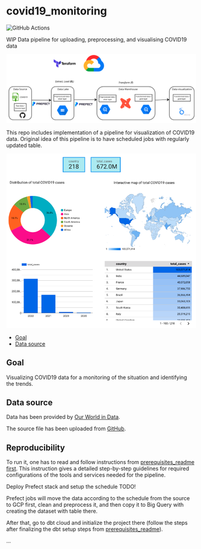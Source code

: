 # covid19_monitoring

![GitHub Actions](https://github.com/MikhailKuklin/covid19_monitoring/actions/workflows/GHA.yml/badge.svg?&branch=main&kill_cache=1)

WIP Data pipeline for uploading, preprocessing, and visualising COVID19 data 

![Project architecture](images/covid19_monitoring_architecture.png)

This repo includes implementation of a pipeline for visualization of COVID19 data. Original idea of this pipeline is to have scheduled jobs with regularly updated table. 

![Dashboard](images/dashboard_example.png)

- [Goal](#Goal)
- [Data source](#Data-source)

## Goal

Visualizing COVID19 data for a monitoring of the situation and identifying the trends.

## Data source

Data has been provided by [Our World in Data](https://ourworldindata.org/coronavirus).

The source file has been uploaded from [GitHub](https://github.com/owid/covid-19-data).

## Reproducibility

To run it, one has to read and follow instructions from [prerequisites_readme first](https://github.com/MikhailKuklin/covid19_monitoring/blob/main/prerequisites_readme.md).
This instruction gives a detailed step-by-step guidelines for required configurations of the tools and services needed for the pipeline.

Deploy Prefect stack and setup the schedule TODO!

Prefect jobs will move the data according to the schedule from the source to GCP first, clean and preprocess it, and then copy it to Big Query with creating the dataset with table there.

After that, go to dbt cloud and initialize the project there (follow the steps after finalizing the dbt setup steps from [prerequisites_readme](https://github.com/MikhailKuklin/covid19_monitoring/blob/main/prerequisites_readme.md)).

...


